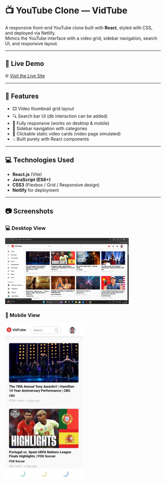 # 📺 YouTube Clone — VidTube

A responsive front-end YouTube clone built with **React**, styled with CSS, and deployed via Netlify.  
Mimics the YouTube interface with a video grid, sidebar navigation, search UI, and responsive layout.

---

## 🔗 Live Demo

🌐 [Visit the Live Site](https://youtube-clone-7.netlify.app)

---

## 🚀 Features

- 🎞️ Video thumbnail grid layout  
- 🔍 Search bar UI (db interaction can be added)  
- 📱 Fully responsive (works on desktop & mobile)  
- 🧭 Sidebar navigation with categories  
- 🎥 Clickable static video cards (video page simulated)  
- 💡 Built purely with React components

---

## 💻 Technologies Used

- **React.js** (Vite)  
- **JavaScript (ES6+)**  
- **CSS3** (Flexbox / Grid / Responsive design)  
- **Netlify** for deployment

---

## 📷 Screenshots

### 💻 Desktop View  
<img src="screenshots/Screenshot-desktop.png" width="400px" />

### 📱 Mobile View  
<img src="screenshots/Screenshot-responsive.png" width="250px" />
